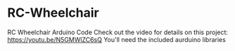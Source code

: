 # RC-Wheelchair
RC Wheelchair Arduino  Code
Check out the video for details on this project: https://youtu.be/N5GMWlZC6sQ
You'll need the included aurduino libraries

